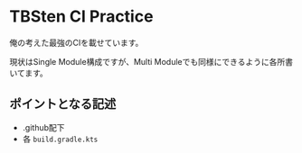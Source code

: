 
# TBSten CI Practice

俺の考えた最強のCIを載せています。

現状はSingle Module構成ですが、Multi Moduleでも同様にできるように各所書いてます。

## ポイントとなる記述

- .github配下
- 各 `build.gradle.kts`
